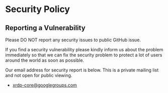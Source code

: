 # Security Policy


## Reporting a Vulnerability

Please DO NOT report any security issues to public GitHub issue.

If you find a security vulnerability please kindly inform us about the problem immediately 
so that we can fix the security problem to protect a lot of users around the world as soon
as possible.

Our email address for security report is below. This is a private mailing list and not open 
for public viewing.

* [xrdp-core@googlegroups.com](mailto:xrdp-core@googlegroups.com)

